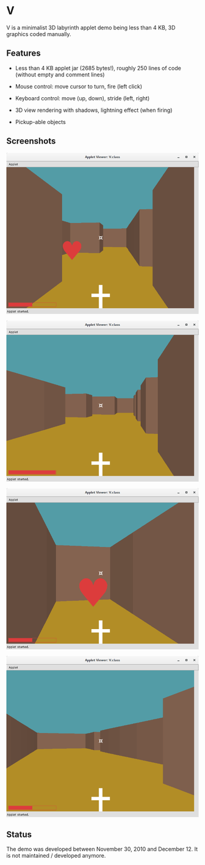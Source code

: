 # V

V is a minimalist 3D labyrinth applet demo being less than 4 KB, 3D graphics coded manually.

## Features

- Less than 4 KB applet jar (2685 bytes!), roughly 250 lines of code
(without empty and comment lines)

- Mouse control: move cursor to turn, fire (left click)

- Keyboard control: move (up, down), stride (left, right)

- 3D view rendering with shadows, lightning effect (when firing)

- Pickup-able objects


## Screenshots

![screenshot #1](screenshots/v-01.png)

![screenshot #2](screenshots/v-02.png)

![screenshot #3](screenshots/v-03.png)

![screenshot #4](screenshots/v-04.png)

## Status

The demo was developed between November 30, 2010 and December 12. It is not maintained / developed anymore.
